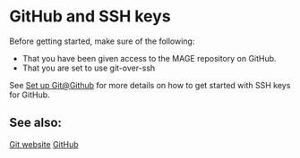 # GitHub and SSH keys

Before getting started, make sure of the following:

* That you have been given access to the MAGE repository on GitHub.
* That you are set to use git-over-ssh

See [Set up Git@Github](https://help.github.com/articles/set-up-git) for more details on how to get
started with SSH keys for GitHub.

## See also:

[Git website](http://git-scm.com/)
[GitHub](http://github.com/)
